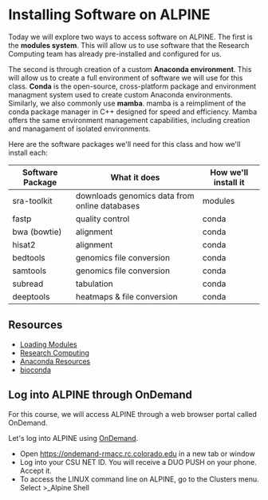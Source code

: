 # Installing Software on ALPINE

Today we will explore two ways to access software on ALPINE. The first is the **modules system**. This will allow us to use software that the Research Computing team has already pre-installed and configured for us.

The second is through creation of a custom **Anaconda environment**. This will allow us to create a full environment of software we will use for this class. **Conda** is the open-source, cross-platform package and environment managment system used to create custom Anaconda environments. Similarly, we also commonly use **mamba**. mamba is a reimpliment of the conda package manager in C++ designed for speed and efficiency. Mamba offers the same environment management capabilities, including creation and managament of isolated environments. 

Here are the software packages we'll need for this class and how we'll install each:

| Software Package  | What it does | How we'll install it |
|-------------------|--------------|----------------------|
| sra-toolkit | downloads genomics data from online databases	 | modules |
| fastp | quality control | conda |
| bwa (bowtie) | alignment | conda |
| hisat2 | alignment | conda |
| bedtools | genomics file conversion | conda |
| samtools | genomics file conversion | conda |
| subread | tabulation | conda |
| deeptools | heatmaps & file conversion | conda |

## Resources

- [Loading Modules](https://curc.readthedocs.io/en/latest/compute/modules.html)
- [Research Computing](https://curc.readthedocs.io/en/latest/software/python.html#basic-conda-commands-to-get-you-started)
- [Anaconda Resources](https://docs.conda.io/projects/conda/en/latest/user-guide/tasks/manage-environments.html)
- [bioconda](https://bioconda.github.io/index.html)

## Log into ALPINE through OnDemand

For this course, we will access ALPINE through a web browser portal called OnDemand.

Let's log into ALPINE using [OnDemand](https://curc.readthedocs.io/en/latest/open_ondemand/index.html). 
- Open https://ondemand-rmacc.rc.colorado.edu in a new tab or window
- Log into your CSU NET ID. You will receive a DUO PUSH on your phone. Accept it.
- To access the LINUX command line on ALPINE, go to the Clusters menu. Select >_Alpine Shell


